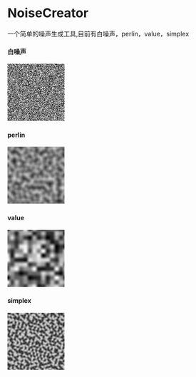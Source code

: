 # NoiseCreator
一个简单的噪声生成工具,目前有白噪声，perlin，value，simplex

#### 白噪声  
![avatar](./img/whitenoise.png)

#### perlin  
![avatar](./img/perlinnoise.png)

#### value  
![avatar](./img/valuenoise.png)

#### simplex  
![avatar](./img/simplexnoise.png)